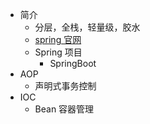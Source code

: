 - 简介
	- 分层，全栈，轻量级，胶水
	- [spring 官网](https://spring.io)
	- Spring 项目
		- SpringBoot
- AOP
	- 声明式事务控制
- IOC
	- Bean 容器管理